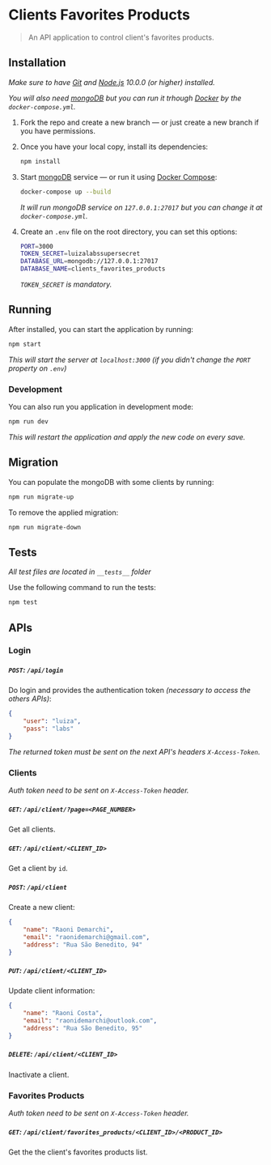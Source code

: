 # Clients Favorites Products
> An API application to control client's favorites products.

## Installation

*Make sure to have [Git](http://git-scm.com/) and [Node.js](http://nodejs.org/) 10.0.0 (or higher) installed.*

*You will also need [mongoDB](https://www.mongodb.com/) but you can run it trhough [Docker](https://www.docker.com/) by the `docker-compose.yml`.*

1. Fork the repo and create a new branch — or just create a new branch if you have permissions.

2. Once you have your local copy, install its dependencies:

    ```sh
    npm install
    ```
    
3. Start [mongoDB](https://www.mongodb.com/) service — or run it using [Docker Compose](https://docs.docker.com/compose/):

    ```sh
    docker-compose up --build
    ```
    
    *It will run mongoDB service on `127.0.0.1:27017` but you can change it at `docker-compose.yml`.*

4. Create an `.env` file on the root directory, you can set this options:

    ```sh
    PORT=3000
    TOKEN_SECRET=luizalabssupersecret
    DATABASE_URL=mongodb://127.0.0.1:27017
    DATABASE_NAME=clients_favorites_products
    ```
    
    *`TOKEN_SECRET` is mandatory.*

## Running

After installed, you can start the application by running:

```sh
npm start
```

*This will start the server at `localhost:3000` (if you didn't change the `PORT` property on `.env`)*

### Development

You can also run you application in development mode:

```sh
npm run dev
```

*This will restart the application and apply the new code on every save.*

## Migration

You can populate the mongoDB with some clients by running:

```sh
npm run migrate-up
```

To remove the applied migration:

```sh
npm run migrate-down
```

## Tests

*All test files are located in `__tests__` folder*

Use the following command to run the tests:

```sh
npm test
```

## APIs

### Login

##### `POST`: `/api/login`

Do login and provides the authentication token *(necessary to access the others APIs)*:

```json
{
    "user": "luiza",
    "pass": "labs"
}
```

*The returned token must be sent on the next API's headers `X-Access-Token`.*

### Clients

*Auth token need to be sent on `X-Access-Token` header.*

##### `GET`: `/api/client/?page=<PAGE_NUMBER>`

Get all clients.

##### `GET`: `/api/client/<CLIENT_ID>`

Get a client by `id`.

##### `POST`: `/api/client`

Create a new client:

```json
{
    "name": "Raoni Demarchi",
    "email": "raonidemarchi@gmail.com",
    "address": "Rua São Benedito, 94"
}
```

##### `PUT`: `/api/client/<CLIENT_ID>`

Update client information:

```json
{
    "name": "Raoni Costa",
    "email": "raonidemarchi@outlook.com",
    "address": "Rua São Benedito, 95"
}
```

##### `DELETE`: `/api/client/<CLIENT_ID>`

Inactivate a client.

### Favorites Products 

*Auth token need to be sent on `X-Access-Token` header.*

##### `GET`: `/api/client/favorites_products/<CLIENT_ID>/<PRODUCT_ID>`

Get the the client's favorites products list.
